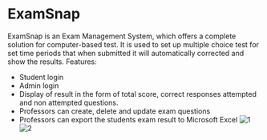# ExamSnap
ExamSnap is an Exam Management System, which offers a complete solution for computer-based test. It is used to set up multiple choice test for set time periods that when submitted it will automatically corrected and show the results.
Features:
* Student login
* Admin login
* Display of result in the form of total score, correct responses attempted and non attempted questions.
* Professors can create, delete and update exam questions 
* Professors can export the students exam result to Microsoft Excel
![1](https://user-images.githubusercontent.com/92615243/201481772-f55d35bd-4d1c-4426-a34a-12f28f5c8740.jpg)
![2](https://user-images.githubusercontent.com/92615243/201481782-fcd63f37-20c9-4ca6-8738-c6e07f19be73.jpg)
